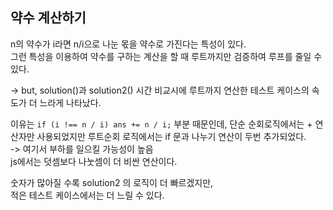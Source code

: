 ## 약수 계산하기

n의 약수가 i라면 n/i으로 나눈 몫을 약수로 가진다는 특성이 있다.<br/>
그런 특성을 이용하여 약수를 구하는 계산을 할 때 루트까지만 검증하여 루프를 줄일 수 있다.

-> but, solution()과 solution2() 시간 비교시에
루트까지 연산한 테스트 케이스의 속도가 더 느라게 나타났다.

이유는 `if (i !== n / i) ans += n / i;` 부분 때문인데, 단순 순회로직에서는 + 연산자만 사용되었지만 루트순회 로직에서는 if 문과 나누기 연산이 두번 추가되었다.<br/>
-> 여기서 부하를 일으킬 가능성이 높음<br/>
js에서는 덧셈보다 나눗셈이 더 비싼 연산이다.

숫자가 많아질 수록 solution2 의 로직이 더 빠르겠지만,<br/>
적은 테스트 케이스에서는 더 느릴 수 있다.